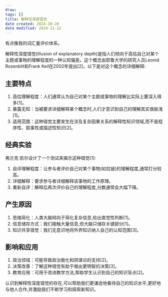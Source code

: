 ```yaml
---
draw:
tags: []
title: 解释性深度错觉
date created: 2024-10-20
date modified: 2024-11-12
---
```


有点像我的词汇量评价体系。

<!-- more -->

解释性深度错觉(Illusion of explanatory depth)是指人们倾向于高估自己对某个主题或事物的理解程度的一种认知偏差。这个概念由耶鲁大学的研究人员Leonid Rozenblit和Frank Keil在2002年提出[2]。以下是对这个概念的详细解释:

## 主要特点

1. 高估理解程度：人们通常认为自己对某个主题或事物的理解比实际上要深入得多[1]。
2. 暴露无知：当被要求详细解释某个概念时,人们才意识到自己的理解其实很肤浅[1]。
3. 适用范围：这种错觉主要发生在涉及复杂因果关系的解释性知识领域,而不是程序性、叙事性或描述性知识[2]。

## 经典实验

弗兰克·凯尔设计了一个测试来揭示这种错觉[1]:

1. 自评理解程度：让参与者评价自己对某个事物(如拉链)的理解程度,通常打分较高。
2. 详细解释：要求参与者详细解释该事物的工作原理。
3. 重新自评：解释后再次评价自己的理解程度,分数通常会大幅下降。

## 产生原因

1. 思维简化：人类大脑倾向于简化复杂信息,给出直觉性判断[1]。
2. 信息储存方式：我们接触大量信息,但大脑只储存关键部分[1]。
3. 知识共享错觉：我们无意识地将外界知识纳入自己的认知范围[3]。

## 影响和应用

1. 政治领域：可能导致政治极化和阴谋论的支持[2]。
2. 决策改善：了解这种错觉有助于做出更明智的决策[3]。
3. 教育应用：可用于改进教学方法,帮助学生认识到自己的知识盲点[2]。

认识到解释性深度错觉的存在,可以帮助我们更谦逊地看待自己的知识水平,更好地与他人合作,并激励我们不断学习和探索新知识。
